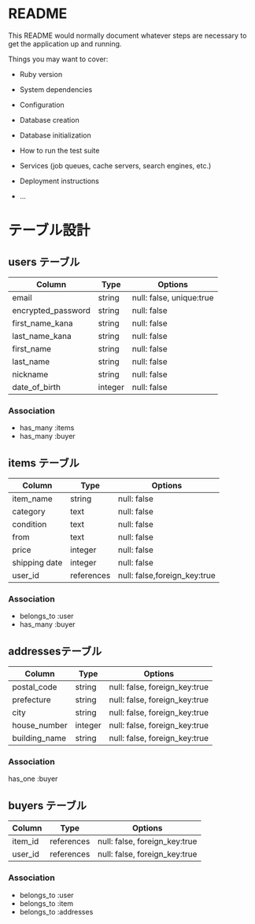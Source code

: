# README

This README would normally document whatever steps are necessary to get the
application up and running.

Things you may want to cover:

* Ruby version

* System dependencies

* Configuration

* Database creation

* Database initialization

* How to run the test suite

* Services (job queues, cache servers, search engines, etc.)

* Deployment instructions

* ...

# テーブル設計

## users テーブル

| Column             | Type   | Options     |
| ------------------ | ------ | ----------- |
| email              | string | null: false, unique:true |
| encrypted_password | string | null: false |
| first_name_kana    | string | null: false |
| last_name_kana     | string | null: false |
| first_name         | string | null: false |
| last_name          | string | null: false |
| nickname           | string | null: false |
| date_of_birth      | integer| null: false |

### Association

- has_many :items
- has_many :buyer

## items テーブル

| Column             | Type   | Options     |
| ------------------ | ------ | ----------- |
| item_name          | string | null: false |
| category           | text   | null: false |
| condition          | text   | null: false |
| from               | text   | null: false |
| price              | integer| null: false |
| shipping date      | integer| null: false |
| user_id            | references | null: false,foreign_key:true |

### Association

- belongs_to :user
- has_many :buyer

##  addressesテーブル

| Column             | Type    | Options                       |
| ------------------ | ------  | ------------------------------|
| postal_code        | string  | null: false, foreign_key:true |
| prefecture         | string  | null: false, foreign_key:true |
| city               | string  | null: false, foreign_key:true |
| house_number       | integer | null: false, foreign_key:true |
| building_name      | string  | null: false, foreign_key:true |

### Association
has_one :buyer

## buyers テーブル

| Column             | Type       | Options                       |
| ------------------ | -----------| ------------------------------|
| item_id            | references | null: false, foreign_key:true |
| user_id            | references | null: false, foreign_key:true |

### Association

- belongs_to :user
- belongs_to :item
- belongs_to :addresses


